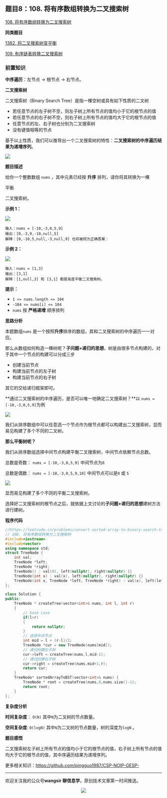 ## 题目8：108. 将有序数组转换为二叉搜索树

[108. 将有序数组转换为二叉搜索树](https://leetcode.cn/problems/convert-sorted-array-to-binary-search-tree/)

**同类题目**

[1382. 将二叉搜索树变平衡](https://leetcode.cn/problems/balance-a-binary-search-tree/)

[109. 有序链表转换二叉搜索树](https://leetcode.cn/problems/convert-sorted-list-to-binary-search-tree/)

### 前置知识

**中序遍历**：左节点 → 根节点 → 右节点。

**二叉搜索树**

二叉搜索树（Binary Search Tree）是指一棵空树或具有如下性质的二叉树

- 若任意节点的左子树不空，则左子树上所有节点的值均小于它的根节点的值
- 若任意节点的右子树不空，则右子树上所有节点的值均大于它的根节点的值
- 任意节点的左、右子树也分别为二叉搜索树
- 没有键值相等的节点

基于以上性质，我们可以推导出一个二叉搜索树的特性：**二叉搜索树的中序遍历结果为递增序列**。

<img src ="https://cdn.jsdelivr.net/gh/pingguo1987/CSP-NOIP-GESP-/image/pic/二叉树/二叉树_题目8：108. 将有序数组转换为二叉搜索树/image-20240909122909313.png" />

**题目描述**

给你一个整数数组 `nums` ，其中元素已经按 **升序** 排列，请你将其转换为一棵 

平衡

 二叉搜索树。

**示例 1：**

<img src ="https://cdn.jsdelivr.net/gh/pingguo1987/CSP-NOIP-GESP-/image/pic/二叉树/二叉树_题目8：108. 将有序数组转换为二叉搜索树/btree1.jpg" />

```
输入：nums = [-10,-3,0,5,9]
输出：[0,-3,9,-10,null,5]
解释：[0,-10,5,null,-3,null,9] 也将被视为正确答案：
```

**示例 2：**

<img src ="https://cdn.jsdelivr.net/gh/pingguo1987/CSP-NOIP-GESP-/image/pic/二叉树/二叉树_题目8：108. 将有序数组转换为二叉搜索树/btree.jpg" />

```
输入：nums = [1,3]
输出：[3,1]
解释：[1,null,3] 和 [3,1] 都是高度平衡二叉搜索树。
```

 

**提示：**

- `1 <= nums.length <= 104`
- `-104 <= nums[i] <= 104`
- `nums` 按 **严格递增** 顺序排列

**思路分析**

本题数组`nums` 是一个按照**升序**排序的数组，其和二叉搜索树的中序遍历一一对应。

那么从数组如何构造一棵树呢？**子问题+递归的思想**，树是由很多节点构建的，对于其中一个节点的构建可以分成三步

- 创建当前节点
- 构建当前节点的左子树
- 构建当前节点的右子树

其它的交给递归框架即可。

**通过二叉搜索树的中序遍历，是否可以唯一地确定二叉搜索树？**以 `nums = [-10,-3,0,5,9]`为例

<img src ="https://cdn.jsdelivr.net/gh/pingguo1987/CSP-NOIP-GESP-/image/pic/二叉树/二叉树_题目8：108. 将有序数组转换为二叉搜索树/108二叉搜索树.png" />



我们从排序数组中可以任意选一个节点作为根节点都可以构建出二叉搜索树，显而易见构建了多个不同的二叉树。

**那么平衡树呢？**

我们从排序数组选择中间节点构建平衡二叉搜索树，中间节点依赖节点总数。

总数是奇数： `nums = [-10,-3,0,5,9]` 中间节点为`0`

总数是偶数： `nums = [-10,-3,0,5,9,10]` 中间节点可以是`0` 或 `5` 

<img src ="https://cdn.jsdelivr.net/gh/pingguo1987/CSP-NOIP-GESP-/image/pic/二叉树/二叉树_题目8：108. 将有序数组转换为二叉搜索树/108二叉搜索树1.png" />

显而易见构建了多个不同的平衡二叉搜索树。

选择好二叉搜索树的根节点之后，就依据上文讨论的**子问题+递归的思想**建树方法进行建树。

**程序代码**

```c++
//https://leetcode.cn/problems/convert-sorted-array-to-binary-search-tree/description/
// 108. 将有序数组转换为二叉搜索树
#include<iostream>
#include<vector>
using namespace std;
struct TreeNode {
    int val;
    TreeNode *left;
    TreeNode *right;
    TreeNode() : val(0), left(nullptr), right(nullptr) {}
    TreeNode(int x) : val(x), left(nullptr), right(nullptr) {}
    TreeNode(int x, TreeNode *left, TreeNode *right) : val(x), left(left), right(right) {}
};

class Solution {
public:
    TreeNode * createTree(vector<int>& nums, int l, int r)
    {
        // base case
        if(l>r)
        {
            return nullptr;
        }
		// 选择中间节点
        int mid = l + (r-l)/2;
        TreeNode *cur = new TreeNode(nums[mid]);
		// 递归创建左子树
        cur->left = createTree(nums,l,mid-1);
        // 递归创建右子树
        cur->right = createTree(nums,mid+1,r);
        return cur;
    }
    TreeNode* sortedArrayToBST(vector<int>& nums) {
        TreeNode * root = createTree(nums,0,nums.size()-1);
        return root;
    }
};
```

**复杂度分析**

**时间复杂度**： `O(N)`  其中` N `为二叉树的节点数量。

**空间复杂度**:  `O(logN)` 其中` N `为二叉树的节点数量，树的深度为`logN` 。

**题目感悟**

二叉搜索树左子树上所有节点的值均小于它的根节点的值，右子树上所有节点的值均大于它的根节点的值，其中序遍历结果为递增序列。

更多相关知识：https://github.com/pingguo1987/CSP-NOIP-GESP-

---

欢迎关注我的公众号**wangsir 聊信息学**，原创技术文章第一时间推送。

<center>
    <img src="https://cdn.jsdelivr.net/gh/pingguo1987/CSP-NOIP-GESP-/image/pic/公众号-扫码版.png">
</center>
